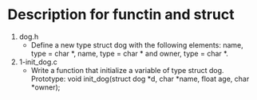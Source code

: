 # Description for functin and struct
1. dog.h
   * Define a new type struct dog with the following elements: name, type = char *, name, type = char * and owner, type = char *.
2. 1-init_dog.c
   * Write a function that initialize a variable of type struct dog. Prototype: void init_dog(struct dog *d, char *name, float age, char *owner); 
